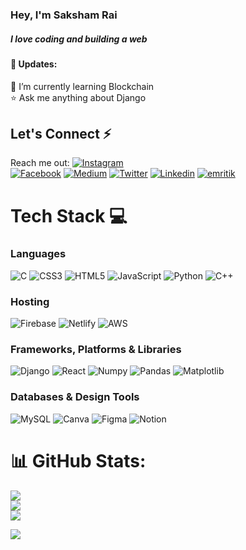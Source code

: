 ### Hey, I'm Saksham Rai
##### I love coding and building a web

#### 🎉 Updates:

🚀 I’m currently learning Blockchain<br>⭐ Ask me anything about Django
<!-- saksham -->

## Let's Connect ⚡
Reach me out:  [![Instagram](https://img.shields.io/badge/Instagram-%23E4405F.svg?logo=Instagram&logoColor=white)](https://www.instagram.com/em_ritik_/)
<br>
[![Facebook](https://img.shields.io/badge/Facebook-%231877F2.svg?logo=Facebook&logoColor=white)](https://www.facebook.com/profile.php?id=100014498949755&viewas=&show_switched_toast=false&show_switched_tooltip=false&is_tour_dismissed=false&is_tour_completed=false&show_podcast_settings=false&show_community_review_changes=false&should_open_composer=fals)  [![Medium](https://img.shields.io/badge/Medium-12100E?logo=medium&logoColor=white)](https://medium.com/@ritiksharma_21007) [![Twitter](https://img.shields.io/badge/Twitter-%231DA1F2.svg?logo=Twitter&logoColor=white)](https://twitter.com/emritiksharma) [![Linkedin](https://img.shields.io/badge/Linkedin-000000?style=for-the-badge&logo=Linkedin&logoColor=white)](https://www.linkedin.com/in/ritik-sharma-48486722a/) 
 [![emritik](https://img.shields.io/badge/portfolio-000000?style=for-the-badge&logo=portfolio&logoColor=white)](https://emritik.netlify.app/) 


# Tech Stack 💻 
### Languages
![C](https://img.shields.io/badge/c-%2300599C.svg?style=for-the-badge&logo=c&logoColor=white) ![CSS3](https://img.shields.io/badge/css3-%231572B6.svg?style=for-the-badge&logo=css3&logoColor=white) ![HTML5](https://img.shields.io/badge/html5-%23E34F26.svg?style=for-the-badge&logo=html5&logoColor=white) ![JavaScript](https://img.shields.io/badge/javascript-%23323330.svg?style=for-the-badge&logo=javascript&logoColor=%23F7DF1E) ![Python](https://img.shields.io/badge/python-3670A0?style=for-the-badge&logo=python&logoColor=ffdd54) ![C++](https://img.shields.io/badge/c++-%2300599C.svg?style=for-the-badge&logo=c%2B%2B&logoColor=white) 
### Hosting
 ![Firebase](https://img.shields.io/badge/firebase-%23039BE5.svg?style=for-the-badge&logo=firebase) ![Netlify](https://img.shields.io/badge/netlify-%23000000.svg?style=for-the-badge&logo=netlify&logoColor=#00C7B7) ![AWS](https://img.shields.io/badge/aws-%230072C6.svg?style=for-the-badge&logo=aws&logoColor=white)
 ### Frameworks, Platforms & Libraries
 ![Django](https://img.shields.io/badge/django-%23000.svg?style=for-the-badge&logo=django&logoColor=white) ![React](https://img.shields.io/badge/react-%2320232a.svg?style=for-the-badge&logo=react&logoColor=%2361DAFB) ![Numpy](https://img.shields.io/badge/numpy-CA4245?style=for-the-badge&logo=numpy&logoColor=white)  ![Pandas](https://img.shields.io/badge/pandas-CA4995?style=for-the-badge&logo=pandas&logoColor=white)  ![Matplotlib](https://img.shields.io/badge/matplotlib.pyplot-CA0045?style=for-the-badge&logo=matplotlib.pyplot&logoColor=white)
  ### Databases & Design Tools
   ![MySQL](https://img.shields.io/badge/mysql-%2300f.svg?style=for-the-badge&logo=mysql&logoColor=white)  ![Canva](https://img.shields.io/badge/Canva-%2300C4CC.svg?style=for-the-badge&logo=Canva&logoColor=white) 	![Figma](https://img.shields.io/badge/figma-%23F24E1E.svg?style=for-the-badge&logo=figma&logoColor=white) ![Notion](https://img.shields.io/badge/Notion-%23000000.svg?style=for-the-badge&logo=notion&logoColor=white)
# 📊 GitHub Stats:
![](https://github-readme-stats.vercel.app/api?username=Emritik&theme=dark&hide_border=false&include_all_commits=false&count_private=false)<br/>
![](https://github-readme-streak-stats.herokuapp.com/?user=Emritik&theme=dark&hide_border=false)<br/>
![](https://github-readme-stats.vercel.app/api/top-langs/?username=Emritik&theme=dark&hide_border=false&include_all_commits=false&count_private=false&layout=compact)

[![](https://visitcount.itsvg.in/api?id=Emritik&icon=0&color=6)](https://visitcount.itsvg.in)

